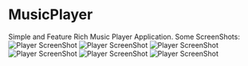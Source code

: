 # MusicPlayer
Simple and Feature Rich Music Player Application.
Some ScreenShots: 
![Player ScreenShot](https://github.com/HarshAndroid/MusicPlayer/blob/master/music_player_screenshots/screen_1.png)
![Player ScreenShot](https://github.com/HarshAndroid/MusicPlayer/blob/master/music_player_screenshots/screen_3.png)
![Player ScreenShot](https://github.com/HarshAndroid/MusicPlayer/blob/master/music_player_screenshots/screen_4.png)
![Player ScreenShot](https://github.com/HarshAndroid/MusicPlayer/blob/master/music_player_screenshots/screen_6.png)
![Player ScreenShot](https://github.com/HarshAndroid/MusicPlayer/blob/master/music_player_screenshots/screen_7.png)
![Player ScreenShot](https://github.com/HarshAndroid/MusicPlayer/blob/master/music_player_screenshots/Screenshot_2021-09-04-09-04-52-897_com.miui.home.jpg)
